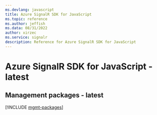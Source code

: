 ```yaml
---
ms.devlang: javascript
title: Azure SignalR SDK for JavaScript
ms.topic: reference
ms.author: jeffish
ms.data: 08/31/2022
author: xirzec
ms.service: signalr
description: Reference for Azure SignalR SDK for JavaScript
---
```

# Azure SignalR SDK for JavaScript - latest

## Management packages - latest
[!INCLUDE [mgmt-packages](signalr-mgmt-index.md)]